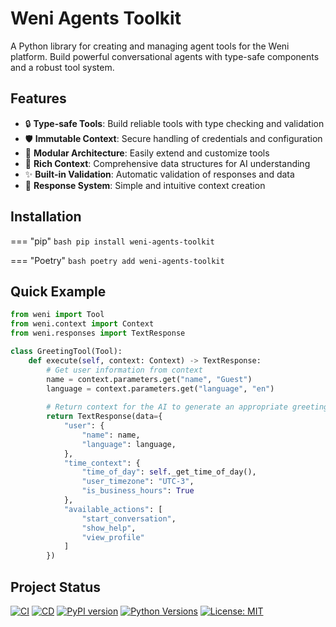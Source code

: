 # Weni Agents Toolkit

A Python library for creating and managing agent tools for the Weni platform. Build powerful conversational agents with type-safe components and a robust tool system.

## Features

- 🔒 **Type-safe Tools**: Build reliable tools with type checking and validation
- 🛡️ **Immutable Context**: Secure handling of credentials and configuration
- 🧩 **Modular Architecture**: Easily extend and customize tools
- 📝 **Rich Context**: Comprehensive data structures for AI understanding
- ✨ **Built-in Validation**: Automatic validation of responses and data
- 🔌 **Response System**: Simple and intuitive context creation

## Installation

=== "pip"
    ```bash
    pip install weni-agents-toolkit
    ```

=== "Poetry"
    ```bash
    poetry add weni-agents-toolkit
    ```

## Quick Example

```python
from weni import Tool
from weni.context import Context
from weni.responses import TextResponse

class GreetingTool(Tool):
    def execute(self, context: Context) -> TextResponse:
        # Get user information from context
        name = context.parameters.get("name", "Guest")
        language = context.parameters.get("language", "en")
        
        # Return context for the AI to generate an appropriate greeting
        return TextResponse(data={
            "user": {
                "name": name,
                "language": language,
            },
            "time_context": {
                "time_of_day": self._get_time_of_day(),
                "user_timezone": "UTC-3",
                "is_business_hours": True
            },
            "available_actions": [
                "start_conversation",
                "show_help",
                "view_profile"
            ]
        })
```

## Project Status

[![CI](https://github.com/weni-ai/agents-toolkit/actions/workflows/ci.yml/badge.svg)](https://github.com/weni-ai/agents-toolkit/actions/workflows/ci.yml)
[![CD](https://github.com/weni-ai/agents-toolkit/actions/workflows/cd.yml/badge.svg)](https://github.com/weni-ai/agents-toolkit/actions/workflows/cd.yml)
[![PyPI version](https://badge.fury.io/py/weni-agents-toolkit.svg)](https://badge.fury.io/py/weni-agents-toolkit)
[![Python Versions](https://img.shields.io/pypi/pyversions/weni-agents-toolkit.svg)](https://pypi.org/project/weni-agents-toolkit/)
[![License: MIT](https://img.shields.io/badge/License-MIT-yellow.svg)](https://opensource.org/licenses/MIT) 